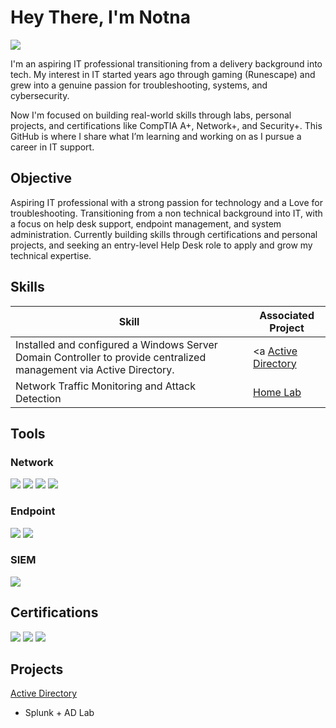 # Hey There, I'm Notna
<a href="https://linkedin.com"><img src="https://img.shields.io/badge/-LinkedIn-0072b1?&style=for-the-badge&logo=linkedin&logoColor=white" /></a>

I'm an aspiring IT professional transitioning from a delivery background into tech. My interest in IT started years ago through gaming (Runescape) and grew into a genuine passion for troubleshooting, systems, and cybersecurity.

Now I'm focused on building real-world skills through labs, personal projects, and certifications like CompTIA A+, Network+, and Security+. This GitHub is where I share what I’m learning and working on as I pursue a career in IT support.

## Objective

Aspiring IT professional with a strong passion for technology and a Love for troubleshooting. Transitioning from a non technical background into IT, with a focus on help desk support, endpoint management, and system administration. Currently building skills through certifications and personal projects, and seeking an entry-level Help Desk role to apply and grow my technical expertise.

## Skills

| Skill                                         | Associated Project         |
|-----------------------------------------------|----------------------------|
| Installed and configured a Windows Server Domain Controller to provide centralized management via Active Directory. | <a <a href="https://github.com/0xNotna/Active-Directory-Lab">Active Directory</a>
| Network Traffic Monitoring and Attack Detection | <a href="https://google.com">Home Lab</a>|


## Tools

### Network
<div>
    <img src="https://img.shields.io/badge/-Wireshark-1679A7?&style=for-the-badge&logo=Wireshark&logoColor=white" />
    <img src="https://img.shields.io/badge/-Nmap-4682B4?style=for-the-badge&logo=Nmap&logoColor=white" />
    <img src="https://img.shields.io/badge/SSH-333333?style=for-the-badge&logo=OpenSSH&logoColor=white" />
    <img src="https://img.shields.io/badge/RDP-0078D4?style=for-the-badge&logo=Windows&logoColor=white" />
</div>

### Endpoint
<div>
    <img src="https://img.shields.io/badge/PowerShell-5391FE?style=for-the-badge&logo=PowerShell&logoColor=white" />
    <img src="https://img.shields.io/badge/Sysmon-800080?style=for-the-badge&logo=Windows&logoColor=white" />

</div>

### SIEM
<div>
    <img src="https://img.shields.io/badge/-Splunk-000000?&style=for-the-badge&logo=Splunk&logoColor=white" />
</div>

## Certifications
<div>
<!-- CompTIA A+ -->
<img src="https://img.shields.io/badge/CompTIA_A%2B-4D4D4D?style=for-the-badge&logo=CompTIA&logoColor=white" />

<!-- CompTIA Network+ -->
<img src="https://img.shields.io/badge/CompTIA%20Network%2B-007ACC?style=for-the-badge&logo=CompTIA&logoColor=white" />

<!-- CompTIA Security+ -->
<img src="https://img.shields.io/badge/CompTIA%20Security%2B-FF0000?style=for-the-badge&logo=CompTIA&logoColor=white" />
</div>

## Projects
<a href="https://github.com/0xNotna/Active-Directory-Lab">Active Directory</a>
- Splunk + AD Lab
